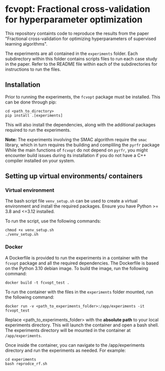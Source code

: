 # fcvopt: Fractional cross-validation for hyperparameter optimization

This repository containts code to reproduce the results from the paper "Fractional cross-validation for optimizing hyperparameters of supervised learning algorithms".

The experiments are all contained in the `experiments` folder. Each subdirectory within this folder contains scripts files to run each case study in the paper. Refer to the README file within each of the subdirectories for instructions to run the files. 

## Installation 
Prior to running the experiments, the `fcvopt` package must be installed. This can be done through pip:

```{bash}
cd <path_to_directory>
pip install .[experiments]
```
This will also install the dependencies, along with the additional packages required to run the experiments.

**Note:**
The experiments involving the SMAC algorithm require the `smac` library, which in turn requires the building and compliling the `pyrfr` package While the main functions of `fcvopt` do not depend on `pyrfr`, you might encounter build issues during its installation if you do not have a C++ compiler installed on your system. 

## Setting up virtual environments/ containers

### Virtual environment

The bash script file `venv_setup.sh` can be used to create a virtual environment and install the required packages. Ensure you have Python >= 3.8 and <=3.12 installed.

To run the script, use the following commands:

```{bash}
chmod +x venv_setup.sh
./venv_setup.sh
```

### Docker

A Dockerfile is provided to run the experiments in a container with the `fcvopt` package and all the required dependencies. The Dockerfile is based on the Python 3.10 debian image. To build the image, run the following command:

```{bash}
docker build -t fcvopt_test .
```

To run the container with the files in the `experiments` folder mounted, run the following command:

```{bash}
docker run -v <path_to_experiments_folder>:/app/experiments -it fcvopt_test
```

Replace <path_to_experiments_folder> with the **absolute path** to your local experiments directory. This will launch the container and open a bash shell. The experiments directory will be mounted in the container at `/app/experiments`. 

Once inside the container, you can navigate to the /app/experiments directory and run the experiments as needed. For example:

```{bash}
cd experiments
bash reprodce_rf.sh
```